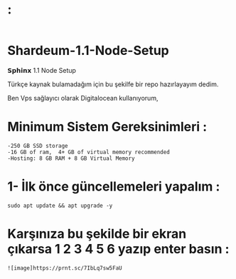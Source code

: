 #  :
```

```


# Shardeum-1.1-Node-Setup
𝗦𝗽𝗵𝗶𝗻𝘅 1.1 Node Setup

Türkçe kaynak bulamadağım için bu şekilfe bir repo hazırlayayım dedim.

Ben Vps sağlayıcı olarak Digitalocean kullanıyorum, 

# Minimum Sistem Gereksinimleri :
```
-250 GB SSD storage
-16 GB of ram,  4+ GB of virtual memory recommended
-Hosting: 8 GB RAM + 8 GB Virtual Memory
```
# 1- İlk önce güncellemeleri yapalım :
```
sudo apt update && apt upgrade -y
```
# Karşınıza bu şekilde bir ekran çıkarsa 1 2 3 4 5 6 yazıp enter basın :
```
![image]https://prnt.sc/7IbLq7sw5FaU
```
